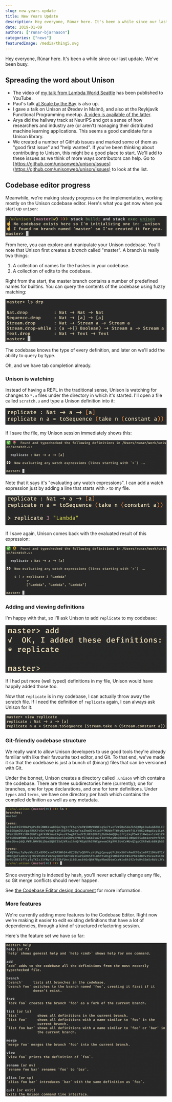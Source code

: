 ```yaml
---
slug: new-years-update
title: New Years Update
description: Hey everyone, Rúnar here. It's been a while since our last update. We've been busy.
date: 2019-01-09
authors: ["runar-bjarnason"]
categories: ["news"]
featuredImage: /media/thing5.svg
---
```

Hey everyone, Rúnar here. It's been a while since our last update. We've been busy.

## Spreading the word about Unison

* The video of [my talk from Lambda World Seattle](https://www.youtube.com/watch?v=rp_Eild1aq8) has been published to YouTube.
* Paul's talk [at Scale by the Bay](https://www.youtube.com/watch?v=v7L-5AQQkbM) is also up.
* I gave a talk on Unison at Øredev in Malmö, and also at the Reykjavík Functional Programming meetup. [A video is available of the latter](https://www.facebook.com/enkidudidu/videos/10218046671060964/).
* Arya did the hallway track at NeurIPS and got a sense of how researchers and industry are (or aren't) managing their distributed machine learning applications. This seems a good candidate for a Unison library.
* We created a number of GitHub issues and marked some of them as "good first issue" and "help wanted". If you've been thinking about contributing to Unison, this might be a good place to start. We'll add to these issues as we think of more ways contributors can help. Go to [https://github.com/unisonweb/unison/issues](https://github.com/unisonweb/unison/issues) to look at the list.

## Codebase editor progress

Meanwhile, we're making steady progress on the implementation, working mostly on the Unison codebase editor. Here's what you get now when you start up `unison`:

![Starting the codebase editor](./cbestart.png)

From here, you can explore and manipulate your Unison codebase. You'll note that Unison first creates a _branch_ called "master". A branch is really two things:

1. A collection of names for the hashes in your codebase.
2. A collection of edits to the codebase.

Right from the start, the master branch contains a number of predefined names for builtins. You can query the contents of the codebase using fuzzy matching:

![ls drp](./ls-drp.png)

The codebase knows the type of every definition, and later on we'll add the ability to query by type.

Oh, and we have tab completion already.

### Unison is watching

Instead of having a REPL in the traditional sense, Unison is watching for changes to `*.u` files under the directory in which it's started. I'll open a file called `scratch.u` and type a Unison definition into it:

![replicate](./replicate.png)

If I save the file, my Unison session immediately shows this:

![saved scratch.u](./scratchu.png)

Note that it says it's "evaluating any watch expressions". I can add a watch expression just by adding a line that starts with `>` to my file.

![replicate 3 lambda](./replicatelambda.png)

If I save again, Unison comes back with the evaluated result of this expression:

![eval replicate 3 lambda](./evalreplicatelambda.png)

### Adding and viewing definitions

I'm happy with that, so I'll ask Unison to add `replicate` to my codebase:

![unison add](./unisonadd.png)

If I had put more (well typed) definitions in my file, Unison would have happily added those too.

Now that `replicate` is in my codebase, I can actually throw away the scratch file. If I need the definition of `replicate` again, I can always ask Unison for it:

![view replicate](./viewreplicate.png)

### Git-friendly codebase structure

We really want to allow Unison developers to use good tools they're already familiar with like their favourite text editor, and Git. To that end, we've made it so that the codebase is just a bunch of (binary) files that can be versioned with Git.

Under the bonnet, Unison creates a directory called `.unison` which contains the codebase. There are three subdirectories here (currently); one for branches, one for type declarations, and one for term definitions. Under `types` and `terms`, we have one directory per hash which contains the compiled definition as well as any metadata.

![Unison codebase structure](./codebasestructure.png)

Since everything is indexed by hash, you'll never actually change any file, so Git merge conflicts should never happen.

See [the Codebase Editor design document](https://github.com/unisonweb/unison/blob/master/docs/codebase-editor-design.markdown) for more information.

### More features

We're currently adding more features to the Codebase Editor. Right now we're making it easier to edit existing definitions that have a lot of dependencies, through a kind of structured refactoring session.

Here's the feature set we have so far:

![unison help](./unisonhelp.png)
